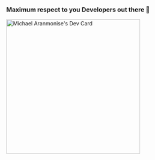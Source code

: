 ### Maximum respect to you Developers out there 👋

<!--
**Michael-King9812/Michael-King9812** is a ✨ _special_ ✨ repository because its `README.md` (this file) appears on your GitHub profile.

Here are some ideas to get you started:

- 🔭 I’m currently working on ...
- 🌱 I’m currently learning ...
- 👯 I’m looking to collaborate on ...
- 🤔 I’m looking for help with ...
- 💬 Ask me about ...
- 📫 How to reach me: ...
- 😄 Pronouns: ...
- ⚡ Fun fact: ...
-->

<a href="https://app.daily.dev/michaelkings"><img src="https://api.daily.dev/devcards/v2/i7lczaJUqmT9OH4uPLCe1.png?r=zl2" width="356" alt="Michael Aranmonise's Dev Card"/></a>
